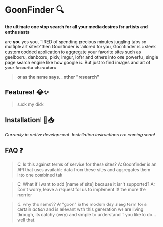 # GoonFinder  🔍
**the ultimate one stop search for all your media desires for artists and enthusiasts**

are **you** yes you, TIRED of spending precious minutes juggling tabs on multiple art sites? then Goonfinder is tailored for you, Goonfinder  is a sleek custom codded application to aggregate your favorite sites such as geelbooru, danbooru, pixiv, imgur, lofer  and others into one powerful, single page search engine like how google is. But just to find images and art of your favourite characters 


> **or as the name says... other "research"**

## Features! 😂✨
> suck my dick

## Installation! 🎁📥
*Currently in active development. Installation instructions are coming soon!*

## FAQ ❓

> Q: Is this against terms of service for these sites?
> A: Goonfinder is an API that uses available data from these sites and aggregates them into one combined tab

> Q: What if i want to add [name of site] because it isn't supported?
> A: Don't worry, leave a request for us to implement it! the more the merrier

> Q: why the name?? 
> A: "goon" is the modern day slang term for a certain *action* and is relevant with this generation we are living through, its catchy (very) and simple to understand if you like to do... well that.

